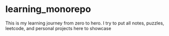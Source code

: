 # learning_monorepo
This is my learning journey from zero to hero. I try to put all notes, puzzles, leetcode, and personal projects here to showcase

